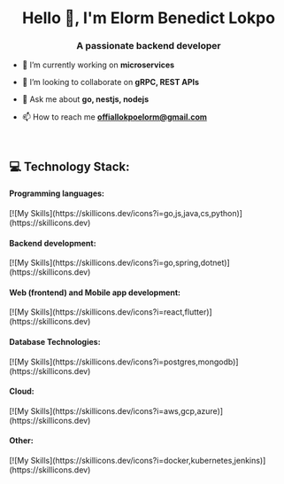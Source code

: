 <h1 align="center">Hello 👋, I'm Elorm Benedict Lokpo</h1>
<h3 align="center">A passionate backend developer</h3>

- 🔭 I’m currently working on **microservices**

- 👯 I’m looking to collaborate on **gRPC, REST APIs**

- 💬 Ask me about **go, nestjs, nodejs**

- 📫 How to reach me **offiallokpoelorm@gmail.com**

<br>

## 💻 Technology Stack:
<h4 align="left">Programming languages:</h4>
[![My Skills](https://skillicons.dev/icons?i=go,js,java,cs,python)](https://skillicons.dev)


<h4 align="left">Backend development:</h4>
[![My Skills](https://skillicons.dev/icons?i=go,spring,dotnet)](https://skillicons.dev)


<h4 align="left">Web (frontend) and Mobile app development:</h4>
[![My Skills](https://skillicons.dev/icons?i=react,flutter)](https://skillicons.dev)

   
<h4 align="left">Database Technologies:</h4>
[![My Skills](https://skillicons.dev/icons?i=postgres,mongodb)](https://skillicons.dev)



<h4 align="left">Cloud:</h4>
[![My Skills](https://skillicons.dev/icons?i=aws,gcp,azure)](https://skillicons.dev)


<h4 align="left">Other:</h4>
[![My Skills](https://skillicons.dev/icons?i=docker,kubernetes,jenkins)](https://skillicons.dev)


<br>




